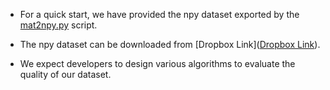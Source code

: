 
* For a quick start, we have provided the npy dataset exported by the [mat2npy.py](https://github.com/Multi-Gait/preprocessing/blob/d6258e5dc3fa3f39d40dec6eb8b259ab82d1619e/Scripts/Mat2Npy/mat2npy.py) script.
  
* The npy dataset can be downloaded from [Dropbox Link]([Dropbox Link](https://www.dropbox.com/scl/fo/0lz1zqmw0ku0kr04m29mq/AEvwNYA8tv4TXFoKil-wT9Y?rlkey=hhbnj12x268vw9yy3bi23koyk&st=jcyd9zd6&dl=0)).

* We expect developers to design various algorithms to evaluate the quality of our dataset.
